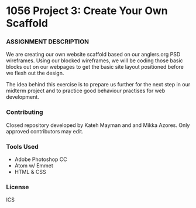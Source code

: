 <h1>1056 Project 3: Create Your Own Scaffold</h1>
<h3>ASSIGNMENT DESCRIPTION</h3>
<p>We are creating our own website scaffold based on our anglers.org PSD wireframes. Using our blocked wireframes, we will be coding those basic blocks out on our webpages to get the basic site layout positioned before we flesh out the design.</p>
<p>The idea behind this exercise is to prepare us further for the next step in our midterm project and to practice good behaviour practises for web development.</p>

<h3>Contributing</h3>
<p>Closed repository developed by Kateh Mayman and and Mikka Azores. Only approved contributors may edit.</p>

<h3>Tools Used</h3>
  <ul>
    <li>Adobe Photoshop CC</li>
    <li>Atom w/ Emmet</li>
    <li>HTML & CSS</li>
  </ul>

<h3>License</h3>
<p>ICS</p>
